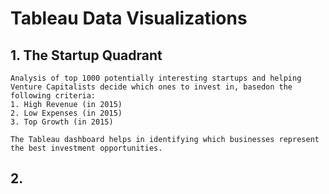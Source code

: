 # Tableau Data Visualizations

## 1. The Startup Quadrant
    Analysis of top 1000 potentially interesting startups and helping Venture Capitalists decide which ones to invest in, basedon the following criteria:
    1. High Revenue (in 2015)
    2. Low Expenses (in 2015)
    3. Top Growth (in 2015)
  
    The Tableau dashboard helps in identifying which businesses represent the best investment opportunities.
    
## 2. 

